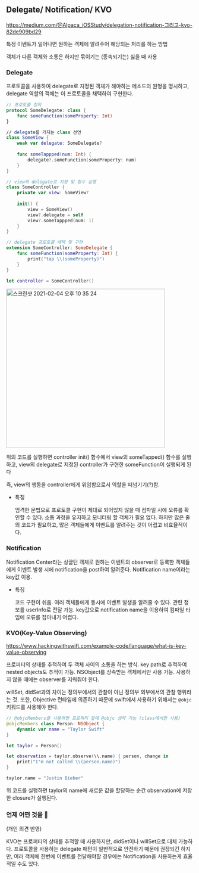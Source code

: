 ## Delegate/ Notification/ KVO

https://medium.com/@Alpaca_iOSStudy/delegation-notification-그리고-kvo-82de909bd29

특정 이벤트가 일어나면 원하는 객체에 알려주어 해당되는 처리를 하는 방법

객체가 다른 객체와 소통은 하지만 묶이기는 (종속되기는) 싫을 때 사용

### **Delegate**

프로토콜을 사용하여 delegate로 지정된 객체가 해야하는  메소드의 원형을 명시하고, delegate 역할의 객체는 이 프로토콜을 채택하여 구현한다.

```swift
// 프로토콜 정의 
protocol SomeDelegate: class {
    func someFunction(someProperty: Int)
}

// delegate를 가지는 class 선언 
class SomeView {
    weak var delegate: SomeDelegate?
    
    func someTappped(num: Int) {
        delegate?.someFunction(someProperty: num)
    }
}

// view의 delegate로 지정 및 함수 실행
class SomeController {
    private var view: SomeView?
    
    init() {
        view = SomeView()
        view?.delegate = self
        view?.someTappped(num: 1)
    }
}

// delegate 프로토콜 채택 및 구현 
extension SomeController: SomeDelegate {
    func someFunction(someProperty: Int) {
        print("tap \\(someProperty)")
    }
}

let controller = SomeController()
```

<img width="427" alt="스크린샷 2021-02-04 오후 10 35 24" src="https://user-images.githubusercontent.com/62557093/106899915-46968b00-6739-11eb-8e3e-06ffa327358d.png">

위의 코드를 실행하면 controller init() 함수에서 view의 someTapped() 함수를 실행하고, view의 delegate로 지정된 controller가 구현한 someFunction이 실행되게 된다

즉, view의 행동을 controller에게 위임함으로서 역할을 떠넘기기(?)함.

- 특징

  엄격한 문법으로 프로토콜 구현이 제대로 되어있지 않을 때 컴파일 시에 오류를 확인할 수 있다. 소통 과정을 유지하고 모니터링 할 객체가 필요 없다. 하지만 많은 줄의 코드가 필요하고, 많은 객체들에게 이벤트를 알려주는 것이 어렵고 비효율적이다.

### **Notification**

Notification Center라는 싱글턴 객체로 원하는 이벤트의 observer로 등록한 객체들에게 이벤트 발생 시에 notification을 post하여 알려준다. Notification name이라는 key값 이용.

- 특징

  코드 구현이 쉬움. 여러 객체들에게 동시에 이벤트 발생을 알려줄 수 있다. 관련 정보를 userInfo로 전달 가능. key값으로 notification name을 이용하여 컴파일 타임에 오류를 잡아내기 어렵다.

### **KVO(Key-Value Observing)**

https://www.hackingwithswift.com/example-code/language/what-is-key-value-observing

프로퍼티의 상태를 추적하여 두 객체 사이의 소통을 하는 방식. key path로 추적하여 nested objects도 추적이 가능. NSObject를 상속받는 객체에서만 사용 가능. 사용하지 않을 때에는 observer를 지워줘야 한다.

willSet, didSet과의 차이는 정의부에서의 관찰이 아닌 정의부 외부에서의 관찰 행위라는 것. 또한, Objective 런타임에 의존하기 때문에 swift에서 사용하기 위해서는 `@objc` 키워드를 사용해야 한다.

```swift
// @objcMembers를 사용하면 프로퍼티 앞에 @objc 생략 가능 (class에서만 사용)
@objcMembers class Person: NSObject {
    dynamic var name = "Taylor Swift"
}

let taylor = Person()

let observation = taylor.observe(\\.name) { person, change in
    print("I'm not called \\(person.name)")
}

taylor.name = "Justin Bieber"
```

위 코드를 실행하면 taylor의 name에 새로운 값을 할당하는 순간 observation에 저장한 closure가 실행된다.

### 언제 어떤 것을 💬

(개인 의견 반영)

KVO는 프로퍼티의 상태를 추적할 때 사용하지만, didSet이나 willSet으로 대체 가능하다. 프로토콜을 사용하는 delegate 패턴이 일반적으로 안전하기 때문에 권장되긴 하지만, 여러 객체에 한번에 이벤트를 전달해야할 경우에는 Notification을 사용하는게 효율적일 수도 있다.